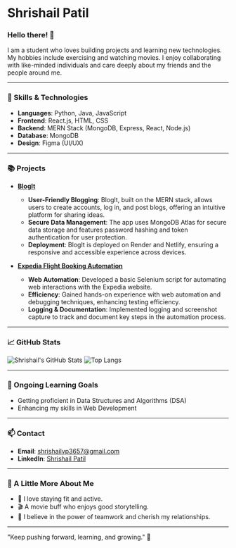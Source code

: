 # Shrishail Patil

### Hello there! 👋

I am a student who loves building projects and learning new technologies. My hobbies include exercising and watching movies. I enjoy collaborating with like-minded individuals and care deeply about my friends and the people around me.

---

### 🚀 Skills & Technologies

- **Languages**: Python, Java, JavaScript
- **Frontend**: React.js, HTML, CSS
- **Backend**: MERN Stack (MongoDB, Express, React, Node.js)
- **Database**: MongoDB
- **Design**: Figma (UI/UX)

---

### 📚 Projects

- **[BlogIt](link)**
  - **User-Friendly Blogging**: BlogIt, built on the MERN stack, allows users to create accounts, log in, and post blogs, offering an intuitive platform for sharing ideas.
  - **Secure Data Management**: The app uses MongoDB Atlas for secure data storage and features password hashing and token authentication for user protection.
  - **Deployment**: BlogIt is deployed on Render and Netlify, ensuring a responsive and accessible experience across devices.

- **[Expedia Flight Booking Automation](link)**
  - **Web Automation**: Developed a basic Selenium script for automating web interactions with the Expedia website.
  - **Efficiency**: Gained hands-on experience with web automation and debugging techniques, enhancing testing efficiency.
  - **Logging & Documentation**: Implemented logging and screenshot capture to track and document key steps in the automation process.

---

### 📈 GitHub Stats

![Shrishail's GitHub Stats](https://github-readme-stats.vercel.app/api?username=ShrishailPatil&show_icons=true&theme=radical)
![Top Langs](https://github-readme-stats.vercel.app/api/top-langs/?username=ShrishailPatil&layout=compact&theme=radical)

---

### 🎯 Ongoing Learning Goals

- Getting proficient in Data Structures and Algorithms (DSA)
- Enhancing my skills in Web Development

---

### 📫 Contact

- **Email**: [shrishailvp3657@gmail.com](mailto:shrishailvp3657@gmail.com)
- **LinkedIn**: [Shrishail Patil](https://www.linkedin.com/in/shrishail-patil-ba47ab293/)

---

### 🎨 A Little More About Me

- 💪 I love staying fit and active.
- 🎬 A movie buff who enjoys good storytelling.
- 🤝 I believe in the power of teamwork and cherish my relationships.

---

"Keep pushing forward, learning, and growing." 🌱
